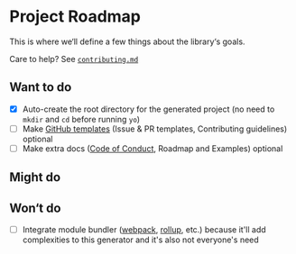 # Project Roadmap

This is where we‘ll define a few things about the library‘s goals.

Care to help? See [`contributing.md`](../contributing.md)

## Want to do

- [x] Auto-create the root directory for the generated project (no need to `mkdir` and `cd` before running `yo`)
- [ ] Make [GitHub templates](https://github.com/blog/2111-issue-and-pull-request-templates) (Issue & PR templates, Contributing guidelines) optional
- [ ] Make extra docs ([Code of Conduct](https://contributor-covenant.org), Roadmap and Examples) optional

## Might do

## Won‘t do

- [ ] Integrate module bundler ([webpack](https://github.com/webpack/webpack), [rollup](https://github.com/rollup/rollup), etc.) because it'll add complexities to this generator and it's also not everyone's need
